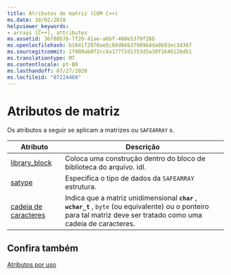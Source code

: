 ```yaml
---
title: Atributos de matriz (COM C++)
ms.date: 10/02/2018
helpviewer_keywords:
- arrays [C++], attributes
ms.assetid: 36f80b76-7f20-41ae-a6bf-460e5379f26b
ms.openlocfilehash: b1841f2970ae5c68d66b37089b4da0b93ec34367
ms.sourcegitcommit: 1f009ab0f2cc4a177f2d1353d5a38f164612bdb1
ms.translationtype: MT
ms.contentlocale: pt-BR
ms.lasthandoff: 07/27/2020
ms.locfileid: "87224468"
---
```

# <a name="array-attributes"></a>Atributos de matriz

Os atributos a seguir se aplicam a matrizes ou `SAFEARRAY` s.

|Atributo|Descrição|
|---------------|-----------------|
|[library_block](library-block.md)|Coloca uma construção dentro do bloco de biblioteca do arquivo. idl.|
|[satype](satype.md)|Especifica o tipo de dados da `SAFEARRAY` estrutura.|
|[cadeia de caracteres](string-cpp.md)|Indica que a matriz unidimensional **`char`** , **`wchar_t`** , `byte` (ou equivalente) ou o ponteiro para tal matriz deve ser tratado como uma cadeia de caracteres.|

## <a name="see-also"></a>Confira também

[Atributos por uso](attributes-by-usage.md)

